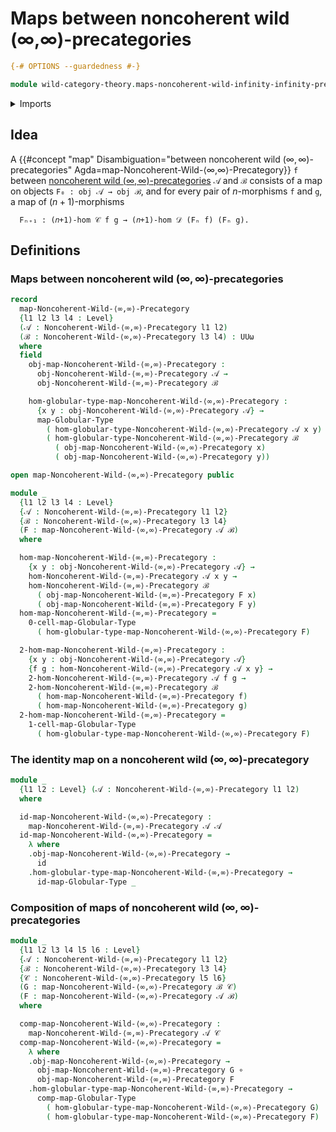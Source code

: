 # Maps between noncoherent wild (∞,∞)-precategories

```agda
{-# OPTIONS --guardedness #-}

module wild-category-theory.maps-noncoherent-wild-infinity-infinity-precategories where
```

<details><summary>Imports</summary>

```agda
open import foundation.dependent-pair-types
open import foundation.function-types
open import foundation.identity-types
open import foundation.universe-levels

open import structured-types.globular-types
open import structured-types.maps-globular-types

open import wild-category-theory.noncoherent-wild-infinity-infinity-precategories
```

</details>

## Idea

A
{{#concept "map" Disambiguation="between noncoherent wild $(∞,∞)$-precategories" Agda=map-Noncoherent-Wild-⟨∞,∞⟩-Precategory}}
`f` between
[noncoherent wild $(∞,∞)$-precategories](wild-category-theory.noncoherent-wild-infinity-infinity-precategories.md)
`𝒜` and `ℬ` consists of a map on objects `F₀ : obj 𝒜 → obj ℬ`, and for every
pair of $n$-morphisms `f` and `g`, a map of $(n+1)$-morphisms

```text
  Fₙ₊₁ : (𝑛+1)-hom 𝒞 f g → (𝑛+1)-hom 𝒟 (Fₙ f) (Fₙ g).
```

## Definitions

### Maps between noncoherent wild $(∞,∞)$-precategories

```agda
record
  map-Noncoherent-Wild-⟨∞,∞⟩-Precategory
  {l1 l2 l3 l4 : Level}
  (𝒜 : Noncoherent-Wild-⟨∞,∞⟩-Precategory l1 l2)
  (ℬ : Noncoherent-Wild-⟨∞,∞⟩-Precategory l3 l4) : UUω
  where
  field
    obj-map-Noncoherent-Wild-⟨∞,∞⟩-Precategory :
      obj-Noncoherent-Wild-⟨∞,∞⟩-Precategory 𝒜 →
      obj-Noncoherent-Wild-⟨∞,∞⟩-Precategory ℬ

    hom-globular-type-map-Noncoherent-Wild-⟨∞,∞⟩-Precategory :
      {x y : obj-Noncoherent-Wild-⟨∞,∞⟩-Precategory 𝒜} →
      map-Globular-Type
        ( hom-globular-type-Noncoherent-Wild-⟨∞,∞⟩-Precategory 𝒜 x y)
        ( hom-globular-type-Noncoherent-Wild-⟨∞,∞⟩-Precategory ℬ
          ( obj-map-Noncoherent-Wild-⟨∞,∞⟩-Precategory x)
          ( obj-map-Noncoherent-Wild-⟨∞,∞⟩-Precategory y))

open map-Noncoherent-Wild-⟨∞,∞⟩-Precategory public

module _
  {l1 l2 l3 l4 : Level}
  {𝒜 : Noncoherent-Wild-⟨∞,∞⟩-Precategory l1 l2}
  {ℬ : Noncoherent-Wild-⟨∞,∞⟩-Precategory l3 l4}
  (F : map-Noncoherent-Wild-⟨∞,∞⟩-Precategory 𝒜 ℬ)
  where

  hom-map-Noncoherent-Wild-⟨∞,∞⟩-Precategory :
    {x y : obj-Noncoherent-Wild-⟨∞,∞⟩-Precategory 𝒜} →
    hom-Noncoherent-Wild-⟨∞,∞⟩-Precategory 𝒜 x y →
    hom-Noncoherent-Wild-⟨∞,∞⟩-Precategory ℬ
      ( obj-map-Noncoherent-Wild-⟨∞,∞⟩-Precategory F x)
      ( obj-map-Noncoherent-Wild-⟨∞,∞⟩-Precategory F y)
  hom-map-Noncoherent-Wild-⟨∞,∞⟩-Precategory =
    0-cell-map-Globular-Type
      ( hom-globular-type-map-Noncoherent-Wild-⟨∞,∞⟩-Precategory F)

  2-hom-map-Noncoherent-Wild-⟨∞,∞⟩-Precategory :
    {x y : obj-Noncoherent-Wild-⟨∞,∞⟩-Precategory 𝒜}
    {f g : hom-Noncoherent-Wild-⟨∞,∞⟩-Precategory 𝒜 x y} →
    2-hom-Noncoherent-Wild-⟨∞,∞⟩-Precategory 𝒜 f g →
    2-hom-Noncoherent-Wild-⟨∞,∞⟩-Precategory ℬ
      ( hom-map-Noncoherent-Wild-⟨∞,∞⟩-Precategory f)
      ( hom-map-Noncoherent-Wild-⟨∞,∞⟩-Precategory g)
  2-hom-map-Noncoherent-Wild-⟨∞,∞⟩-Precategory =
    1-cell-map-Globular-Type
      ( hom-globular-type-map-Noncoherent-Wild-⟨∞,∞⟩-Precategory F)
```

### The identity map on a noncoherent wild $(∞,∞)$-precategory

```agda
module _
  {l1 l2 : Level} (𝒜 : Noncoherent-Wild-⟨∞,∞⟩-Precategory l1 l2)
  where

  id-map-Noncoherent-Wild-⟨∞,∞⟩-Precategory :
    map-Noncoherent-Wild-⟨∞,∞⟩-Precategory 𝒜 𝒜
  id-map-Noncoherent-Wild-⟨∞,∞⟩-Precategory =
    λ where
    .obj-map-Noncoherent-Wild-⟨∞,∞⟩-Precategory →
      id
    .hom-globular-type-map-Noncoherent-Wild-⟨∞,∞⟩-Precategory →
      id-map-Globular-Type _
```

### Composition of maps of noncoherent wild $(∞,∞)$-precategories

```agda
module _
  {l1 l2 l3 l4 l5 l6 : Level}
  {𝒜 : Noncoherent-Wild-⟨∞,∞⟩-Precategory l1 l2}
  {ℬ : Noncoherent-Wild-⟨∞,∞⟩-Precategory l3 l4}
  {𝒞 : Noncoherent-Wild-⟨∞,∞⟩-Precategory l5 l6}
  (G : map-Noncoherent-Wild-⟨∞,∞⟩-Precategory ℬ 𝒞)
  (F : map-Noncoherent-Wild-⟨∞,∞⟩-Precategory 𝒜 ℬ)
  where

  comp-map-Noncoherent-Wild-⟨∞,∞⟩-Precategory :
    map-Noncoherent-Wild-⟨∞,∞⟩-Precategory 𝒜 𝒞
  comp-map-Noncoherent-Wild-⟨∞,∞⟩-Precategory =
    λ where
    .obj-map-Noncoherent-Wild-⟨∞,∞⟩-Precategory →
      obj-map-Noncoherent-Wild-⟨∞,∞⟩-Precategory G ∘
      obj-map-Noncoherent-Wild-⟨∞,∞⟩-Precategory F
    .hom-globular-type-map-Noncoherent-Wild-⟨∞,∞⟩-Precategory →
      comp-map-Globular-Type
        ( hom-globular-type-map-Noncoherent-Wild-⟨∞,∞⟩-Precategory G)
        ( hom-globular-type-map-Noncoherent-Wild-⟨∞,∞⟩-Precategory F)
```

